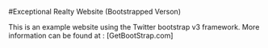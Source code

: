 #Exceptional Realty Website (Bootstrapped Verson)

This is an example website using the Twitter bootstrap v3 framework. More information can be found at : [GetBootStrap.com]
